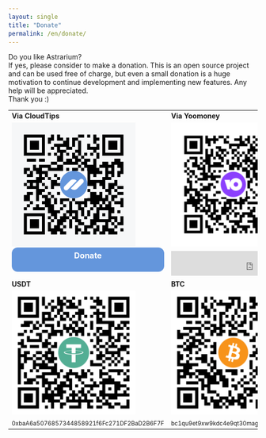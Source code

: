 ```yaml
---
layout: single
title: "Donate"
permalink: /en/donate/
---
```


Do you like Astrarium?<br/>
If yes, please consider to make a donation. This is an open source project and can be used free of charge, but even a small donation is a huge motivation to continue development and implementing new features. Any help will be appreciated.<br/> Thank you :)
<br/>

<table border="0">
 <tr>
	<td><b>Via CloudTips</b></td>
    <td><b>Via Yoomoney</b></td>
 </tr>
 <tr>
    <td>
		<img src="/assets/images/qr/qr-cloudtips.png" class="qr" />
	</td>
    <td>
		<img src="/assets/images/qr/qr-yoomoney.png" class="qr" />
	</td>
 </tr>
 <tr>
    <td>
		<div class="cloudtips"> 
			<a href="https://pay.cloudtips.ru/p/465ec2c2">Donate</a>
		</div>
	</td>
    <td>
		<iframe src="https://yoomoney.ru/quickpay/fundraise/button?billNumber=B1UQ5gP24vY.231024&" width="330" height="50" frameborder="0" allowtransparency="true" scrolling="no"></iframe>
	</td>
 </tr>
 <tr>
	<td><b>USDT</b></td>
    <td><b>BTC</b></td>
 </tr>
 <tr>
    <td>
		<img src="/assets/images/qr/qr-usdt.png" class="qr" />
	</td>
    <td>
		<img src="/assets/images/qr/qr-btc.png" class="qr" />
	</td>
 </tr>
  <tr>
    <td><small>0xbaA6a5076857344858921f6Fc271DF2BaD2B6F7F</small></td>
    <td><small>bc1qu9et9xw9kdc4e9qt30magfcluqq8ys6lzy9ef5</small></td>
 </tr>
</table>


<style type="text/css">
	.cloudtips {
		background: #6496dc;
		border-radius: 12px;
		padding: 6px;
		min-height: 37px;
		display: block;
		margin-top: -18px;
	}
	
	.cloudtips a {
		color: white;
		text-decoration: none;
		display: block;
		text-align: center;
		font-size: 16px;
		font-weight: bold;
	}

	.qr {
		width: 250px;
		height: 250px;
		min-width: 250px;
		min-height: 250px;
	}
	
</style>

